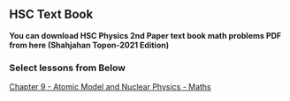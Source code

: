 ## HSC Text Book
**You can download HSC Physics 2nd Paper text book math problems PDF from here (Shahjahan Topon-2021 Edition)**


### Select lessons from Below


[Chapter 9 - Atomic Model and Nuclear Physics - Maths](./)
